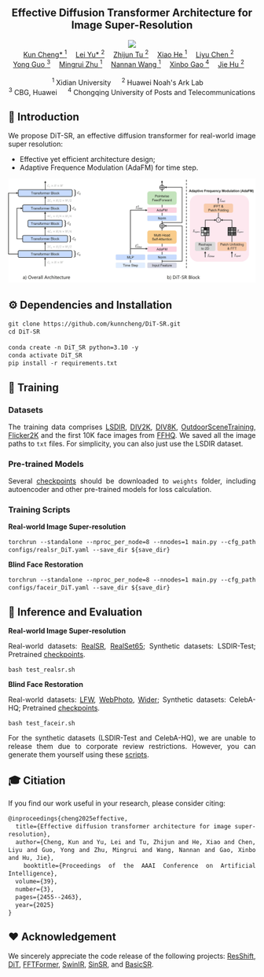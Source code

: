 <div align="center">
<h2>Effective Diffusion Transformer Architecture for Image Super-Resolution</h2>
<a href='https://arxiv.org/abs/2409.19589'><img src='https://img.shields.io/badge/arXiv-2409.19589-b31b1b.svg'></a>
<div>
    <a href='https://github.com/kunncheng'>Kun Cheng* <sup>1</sup></a>&emsp;
    <a href='https://github.com/kunncheng/DiT-SR'>Lei Yu* <sup>2</a>&emsp;
    <a href='https://scholar.google.com/citations?hl=en&user=kSPs6FsAAAAJ&view_op=list_works&sortby=pubdate' target='_blank'>Zhijun Tu <sup>2</sup></a>&emsp;
    <a href='https://github.com/LearningHx'>Xiao He <sup>1</sup></a>&emsp;
    <a href='https://github.com/kunncheng/DiT-SR'>Liyu Chen <sup>2</sup></a>&emsp;<br/>
    <a href='https://github.com/kunncheng/DiT-SR'>Yong Guo <sup>3</sup></a>&emsp;
    <a href='https://web.xidian.edu.cn/mrzhu/en/index.html'>Mingrui Zhu <sup>1</sup></a>&emsp;
    <a href='https://web.xidian.edu.cn/nnwang/'>Nannan Wang <sup>1</sup></a>&emsp;
    <a href='https://see.xidian.edu.cn/faculty/xbgao/'>Xinbo Gao <sup>4</sup></a>&emsp;
    <a href='https://scholar.google.com/citations?user=o-3D3K4AAAAJ&hl=zh-CN'>Jie Hu <sup>2</sup></a>&emsp;
</div>
<br>
<div>
    <sup>1</sup> Xidian University &emsp; <sup>2</sup> Huawei Noah's Ark Lab &emsp; <br/><sup>3</sup> CBG, Huawei &emsp; <sup>4</sup> Chongqing University of Posts and
Telecommunications
</div>
<div align="justify">

## 🔎 Introduction 

We propose DiT-SR, an effective diffusion transformer for real-world image super resolution:
 - Effective yet efficient architecture design;
 - Adaptive Frequence Modulation (AdaFM) for time step.

<p align="center">
  <img src="assets/framework.jpg">
</p>


## ⚙️ Dependencies and Installation

```
git clone https://github.com/kunncheng/DiT-SR.git
cd DiT-SR

conda create -n DiT_SR python=3.10 -y
conda activate DiT_SR
pip install -r requirements.txt
```

## 🌈 Training
### Datasets
The training data comprises [LSDIR](https://huggingface.co/ofsoundof/LSDIR), [DIV2K](https://data.vision.ee.ethz.ch/cvl/DIV2K/), [DIV8K](https://ieeexplore.ieee.org/document/9021973), [OutdoorSceneTraining](https://mmlab.ie.cuhk.edu.hk/projects/SFTGAN/), [Flicker2K](https://www.kaggle.com/datasets/hliang001/flickr2k) and the first 10K face images from [FFHQ](https://github.com/NVlabs/ffhq-dataset). We saved all the image paths to ```txt``` files. For simplicity, you can also just use the LSDIR dataset.

### Pre-trained Models
Several [checkpoints](https://drive.google.com/drive/folders/15EQYY3aKUKB9N3ec-AsXAZlhdCFzhT4R?usp=sharing) should be downloaded to ```weights``` folder, including autoencoder and other pre-trained models for loss calculation.

### Training Scripts
**Real-world Image Super-resolution**
```
torchrun --standalone --nproc_per_node=8 --nnodes=1 main.py --cfg_path configs/realsr_DiT.yaml --save_dir ${save_dir}
```

**Blind Face Restoration**
```
torchrun --standalone --nproc_per_node=8 --nnodes=1 main.py --cfg_path configs/faceir_DiT.yaml --save_dir ${save_dir}
```


## 🚀 Inference and Evaluation
**Real-world Image Super-resolution**

Real-world datasets: [RealSR](https://github.com/wyf0912/SinSR/tree/main/testdata), [RealSet65](https://github.com/wyf0912/SinSR/tree/main/testdata); Synthetic datasets: LSDIR-Test; Pretrained [checkpoints](https://drive.google.com/drive/folders/15EQYY3aKUKB9N3ec-AsXAZlhdCFzhT4R?usp=sharing).
```
bash test_realsr.sh
```

**Blind Face Restoration**

Real-world datasets: [LFW](https://xinntao.github.io/projects/gfpgan), [WebPhoto](https://xinntao.github.io/projects/gfpgan), [Wider](https://shangchenzhou.com/projects/CodeFormer/); Synthetic datasets: CelebA-HQ; Pretrained [checkpoints](https://drive.google.com/drive/folders/15EQYY3aKUKB9N3ec-AsXAZlhdCFzhT4R?usp=sharing).
```
bash test_faceir.sh
```
For the synthetic datasets (LSDIR-Test and CelebA-HQ), we are unable to release them due to corporate review restrictions. However, you can generate them yourself using these [scripts](https://github.com/zsyOAOA/ResShift/tree/journal/scripts).

## 🎓 Citiation
If you find our work useful in your research, please consider citing:
```
@inproceedings{cheng2025effective,
  title={Effective diffusion transformer architecture for image super-resolution},
  author={Cheng, Kun and Yu, Lei and Tu, Zhijun and He, Xiao and Chen, Liyu and Guo, Yong and Zhu, Mingrui and Wang, Nannan and Gao, Xinbo and Hu, Jie},
  booktitle={Proceedings of the AAAI Conference on Artificial Intelligence},
  volume={39},
  number={3},
  pages={2455--2463},
  year={2025}
}
```

## ❤️ Acknowledgement
We sincerely appreciate the code release of the following projects: [ResShift](https://github.com/zsyOAOA/ResShift), [DiT](https://github.com/facebookresearch/DiT), [FFTFormer](https://github.com/kkkls/FFTformer), [SwinIR](https://github.com/JingyunLiang/SwinIR), [SinSR](https://github.com/wyf0912/SinSR), and [BasicSR](https://github.com/XPixelGroup/BasicSR).
